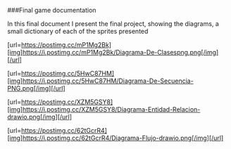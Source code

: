 ###Final game documentation

In this final document I present the final project, showing the diagrams, a small dictionary of each of the sprites presented

[url=https://postimg.cc/mP1Mg2Bk][img]https://i.postimg.cc/mP1Mg2Bk/Diagrama-De-Clasespng.png[/img][/url]

[url=https://postimg.cc/5HwC87HM][img]https://i.postimg.cc/5HwC87HM/Diagrama-De-Secuencia-PNG.png[/img][/url]

[url=https://postimg.cc/XZM5GSY8][img]https://i.postimg.cc/XZM5GSY8/Diagrama-Entidad-Relacion-drawio.png[/img][/url]

[url=https://postimg.cc/62tGcrR4][img]https://i.postimg.cc/62tGcrR4/Diagrama-Flujo-drawio.png[/img][/url]


